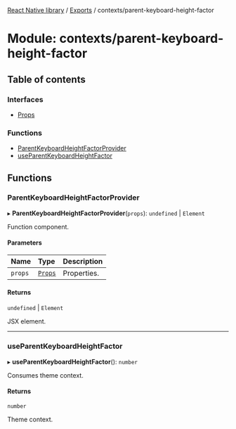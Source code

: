 [React Native library](../index.md) / [Exports](../modules.md) / contexts/parent-keyboard-height-factor

# Module: contexts/parent-keyboard-height-factor

## Table of contents

### Interfaces

- [Props](../interfaces/contexts_parent_keyboard_height_factor.Props.md)

### Functions

- [ParentKeyboardHeightFactorProvider](contexts_parent_keyboard_height_factor.md#parentkeyboardheightfactorprovider)
- [useParentKeyboardHeightFactor](contexts_parent_keyboard_height_factor.md#useparentkeyboardheightfactor)

## Functions

### ParentKeyboardHeightFactorProvider

▸ **ParentKeyboardHeightFactorProvider**(`props`): `undefined` \| `Element`

Function component.

#### Parameters

| Name | Type | Description |
| :------ | :------ | :------ |
| `props` | [`Props`](../interfaces/contexts_parent_keyboard_height_factor.Props.md) | Properties. |

#### Returns

`undefined` \| `Element`

JSX element.

___

### useParentKeyboardHeightFactor

▸ **useParentKeyboardHeightFactor**(): `number`

Consumes theme context.

#### Returns

`number`

Theme context.
